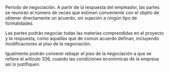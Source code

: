 Período de negociación. A partir de la respuesta del empleador, las partes se reunirán el número de veces que estimen conveniente con el objeto de obtener directamente un acuerdo, sin sujeción a ningún tipo de formalidades.

Las partes podrán negociar todas las materias comprendidas en el proyecto y la respuesta, como aquellas que de común acuerdo definan, incluyendo modificaciones al piso de la negociación.

Igualmente podrán convenir rebajar el piso de la negociación a que se refiere el artículo 336, cuando las condiciones económicas de la empresa así lo justifiquen.